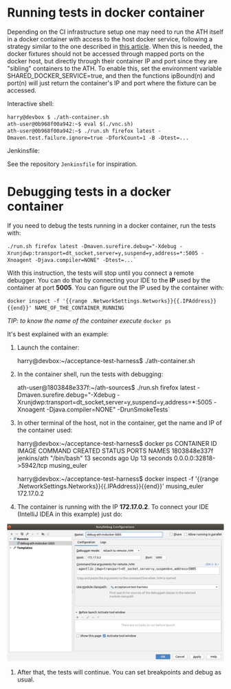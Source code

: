 # Running tests in docker container

Depending on the CI infrastructure setup one may need to run the ATH itself in a docker container with access to the host docker service, following a strategy similar to the one described in [this article](http://jpetazzo.github.io/2015/09/03/do-not-use-docker-in-docker-for-ci/). When this is needed, the docker fixtures should not be accessed through mapped ports on the docker host, but directly through their container IP and port since they are "sibling" containers to the ATH. To enable this, set the environment variable SHARED_DOCKER_SERVICE=true, and then the functions ipBound(n) and port(n) will just return the container's IP and port where the fixture can be accessed.

Interactive shell:

    harry@devbox $ ./ath-container.sh
    ath-user@0b968f00a942:~$ eval $(./vnc.sh)
    ath-user@0b968f00a942:~$ ./run.sh firefox latest -Dmaven.test.failure.ignore=true -DforkCount=1 -B -Dtest=...

Jenkinsfile:

See the repository `Jenkinsfile` for inspiration.

# Debugging tests in a docker container
If you need to debug the tests running in a docker container, run the tests with:

    ./run.sh firefox latest -Dmaven.surefire.debug="-Xdebug -Xrunjdwp:transport=dt_socket,server=y,suspend=y,address=*:5005 -Xnoagent -Djava.compiler=NONE" -Dtest=...`

With this instruction, the tests will stop until you connect a remote debugger. You can do that by connecting your IDE to the **IP** used by the container at port **5005**. You can figure out the IP used by the container with:

    docker inspect -f '{{range .NetworkSettings.Networks}}{{.IPAddress}}{{end}}' NAME_OF_THE_CONTAINER_RUNNING

*TIP: to know the name of the container execute* `docker ps`

It's best explained with an example:

1. Launch the container:

    harry@devbox:~/acceptance-test-harness$ ./ath-container.sh

1. In the container shell, run the tests with debugging:

    ath-user@1803848e337f:~/ath-sources$ ./run.sh firefox latest -Dmaven.surefire.debug="-Xdebug -Xrunjdwp:transport=dt_socket,server=y,suspend=y,address=*:5005 -Xnoagent -Djava.compiler=NONE" -DrunSmokeTests`

1. In other terminal of the host, not in the container, get the name and IP of the container used:

    harry@devbox:~/acceptance-test-harness$ docker ps
    CONTAINER ID        IMAGE               COMMAND             CREATED             STATUS              PORTS                     NAMES
    1803848e337f        jenkins/ath         "/bin/bash"         13 seconds ago      Up 13 seconds       0.0.0.0:32818->5942/tcp   musing_euler

    harry@devbox:~/acceptance-test-harness$ docker inspect -f '{{range .NetworkSettings.Networks}}{{.IPAddress}}{{end}}' musing_euler
    172.17.0.2

1. The container is running with the IP **172.17.0.2**. To connect your IDE (IntelliJ IDEA in this example) just do:

![Debugging ATH tests from IntelliJ IDEA](img/debuging-ath-containerized-from-idea.png)

1. After that, the tests will continue. You can set breakpoints and debug as usual.
